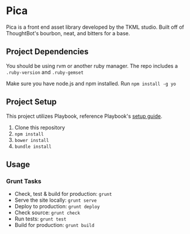 # Pica
Pica is a front end asset library developed by the TKML studio. Built off of
ThoughtBot's bourbon, neat, and bitters for a base.

## Project Dependencies
You should be using rvm or another ruby manager. The repo includes a
`.ruby-version` and `.ruby-gemset`

Make sure you have node.js and npm installed.
Run `npm install -g yo`

## Project Setup
This project utilizes Playbook, reference Playbook's [setup guide](https://github.com/centresource/generator-playbook#get-started).

1. Clone this repository
2. `npm install`
3. `bower install`
4. `bundle install`

## Usage

### Grunt Tasks
- Check, test & build for production: `grunt`
- Serve the site locally: `grunt serve`
- Deploy to production: `grunt deploy`
- Check source: `grunt check`
- Run tests: `grunt test`
- Build for production: `grunt build`

